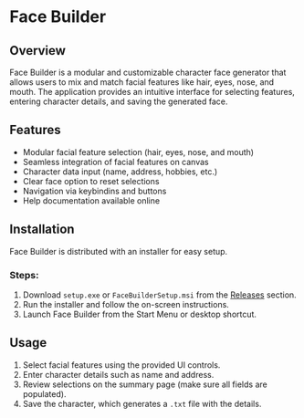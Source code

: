 # Face Builder

## Overview
Face Builder is a modular and customizable character face generator that allows users to mix and match facial features like hair, eyes, nose, and mouth. The application provides an intuitive interface for selecting features, entering character details, and saving the generated face.

## Features
- Modular facial feature selection (hair, eyes, nose, and mouth)
- Seamless integration of facial features on canvas
- Character data input (name, address, hobbies, etc.)
- Clear face option to reset selections
- Navigation via keybindins and buttons
- Help documentation available online

## Installation
Face Builder is distributed with an installer for easy setup.

### Steps:
1. Download `setup.exe` or `FaceBuilderSetup.msi` from the [Releases](https://github.com/Richardson902/face-builder/releases) section.
2. Run the installer and follow the on-screen instructions.
3. Launch Face Builder from the Start Menu or desktop shortcut.

## Usage
1. Select facial features using the provided UI controls.
2. Enter character details such as name and address.
3. Review selections on the summary page (make sure all fields are populated).
4. Save the character, which generates a `.txt` file with the details.
